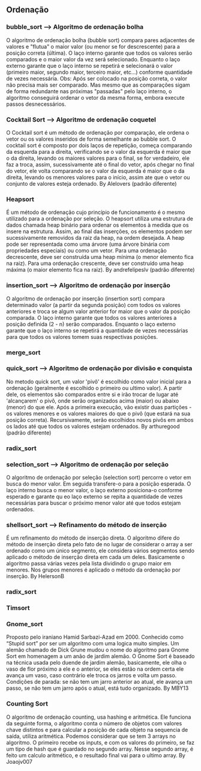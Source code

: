 ## Ordenação

### bubble_sort --> Algoritmo de ordenação bolha
   O algoritmo de ordenação bolha (bubble sort) compara pares adjacentes de valores e "flutua" o maior valor (ou menor se for descrescente) para a posição correta (última). 
   O laço interno garante que todos os valores serão comparados e o maior valor da vez será selecionado. Enquanto o laço externo garante que o laço interno se repetirá e selecionará o valor (primeiro maior, segundo maior, terceiro maior, etc...) conforme quantidade de vezes necessária. 
   Obs: Após ser colocado na posição correta, o valor não precisa mais ser comparado. Mas mesmo que as comparações sigam de forma redundante nas próximas "passadas" pelo laço interno, o algoritmo conseguirá ordenar o vetor da mesma forma, embora execute passos desnecessários.

### Cocktail Sort --> Algoritmo de ordenação coquetel
   O Cocktail sort é um método de ordenação por comparação, ele ordena o vetor ou os valores inseridos de forma semelhante ao bubble sort. O cocktail sort é composto por dois laços de repetição, começa comparando da esquerda para a direita, verificando se o valor da esquerda é maior que o da direita, levando os maiores valores para o final, se for verdadeiro, ele faz a troca, assim, sucessivamente até o final do vetor, após chegar no final do vetor, ele volta comparando se o valor da esquerda é maior que o da direita, levando os menores valores para o início, assim ate que o vetor ou conjunto de valores esteja ordenado.
   By Alelovers (padrão diferente) 

### Heapsort 
   É um método de ordenação cujo princípio de funcionamento é o mesmo utilizado para a ordenação por seleção. O heapsort utiliza uma estrutura de dados chamada heap binário para ordenar os elementos à medida que os insere na estrutura. Assim, ao final das inserções, os elementos podem ser sucessivamente removidos da raiz da heap, na ordem desejada.
   A heap pode ser representada como uma árvore (uma árvore binária com propriedades especiais) ou como um vetor. Para uma ordenação decrescente, deve ser construída uma heap mínima (o menor elemento fica na raiz). Para uma ordenação crescente, deve ser construído uma heap máxima (o maior elemento fica na raiz).
   By andrefelipeslv (padrão diferente)
   
### insertion_sort --> Algoritmo de ordenação por inserção
   O algoritmo de ordenação por inserção (insertion sort) compara determinado valor (a partir da segunda posição) com todos os valores anteriores e troca se algum valor anterior for maior que o valor da posição comparada.
   O laço interno garante que todos os valores anteriores a posição definida (2 - n) serão comparados. Enquanto o laço externo garante que o laço interno se repetirá a quantidade de vezes necessárias para que todos os valores tomem suas respectivas posições.
   
### merge_sort

### quick_sort --> Algoritmo de ordenação por divisão e conquista 
   No metodo quick sort, um valor 'pivô' é escolhido como valor inicial para a ordenação (geralmente é escolhido o primeiro ou ultimo valor). A partir dele, os elementos são comparados entre si e irão trocar de lugar até 'alcançarem' o pivô, onde serão organizados acima (maior) ou abaixo (menor) do que ele. Após a primeira execução, vão existir duas  partições - os valores menores e os valores maiores do que o pivô (que estará na sua posição correta). Recursivamente, serão escolhidos novos pivôs em ambos os lados até que todos os valores estejam ordenados.
   By arthuregood (padrão diferente)
   
### radix_sort

### selection_sort --> Algoritmo de ordenação por seleção
   O algoritmo de ordenação por seleção (selection sort) percorre o vetor em busca do menor valor. Em seguida transfere-o para a posição esperada.
   O laço interno busca o menor valor, o laço externo posiciona-o conforme esperado e garante qu eo laço externo se repita a quantidade de vezes necessárias para buscar o próximo menor valor até que todos estejam ordenados.  
   
### shellsort_sort --> Refinamento do método de inserção
   É um refinamento do método de inserção direta. O algoritmo difere do método de inserção direta pelo fato de no lugar de considerar o array a ser ordenado como um único segmento, ele considera vários segmentos sendo aplicado o método de inserção direta em cada um deles.  Basicamente o algoritmo passa várias vezes pela lista dividindo o grupo maior em menores. Nos grupos menores é aplicado o método da ordenação por inserção.
   By HelersonB

### radix_sort

### Timsort

### Gnome_sort
   Proposto pelo iraniano Hamid Sarbazi-Azad em 2000. Conhecido como “Stupid sort” por ser um algoritmo com uma logica muito simples. Um alemão chamado de Dick Grune mudou o nome do algoritmo para Gnome Sort em homenagem a um anão de jardim alemão. O Gnome Sort é baseado na técnica usada pelo duende de jardim alemão, basicamente, ele olha o vaso de flor próximo a ele e o anterior, se eles estão na ordem certa ele avança um vaso, caso contrário ele troca os jarros e volta um passo. Condições de parada: se não tem um jarro anterior ao atual, ele avança um passo, se não tem um jarro após o atual, está tudo organizado.
   By MBY13

### Counting Sort
O algoritmo de ordenação counting, usa hashing e aritmética. Ele funciona da seguinte forma, o algoritmo conta o número de objetos com valores chave distintos e para calcular a posição de cada objeto na sequencia de saída, utiliza aritmética. Podemos considerar que se tem 3 arrays no algoritmo. O primeiro recebe os inputs, e com os valores do primeiro, se faz um tipo de hash que é guardado no segundo array. Nesse segundo array, é feito um calculo aritmético, e o resultado final vai para o ultimo array.
   By Joaojv007






   
